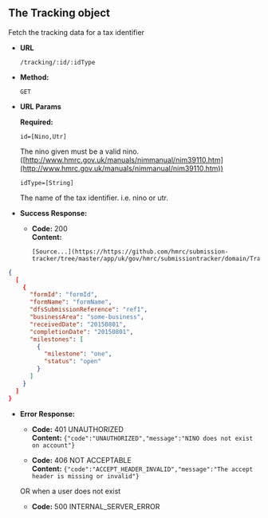The Tracking object
----
  Fetch the tracking data for a tax identifier
  
* **URL**

  `/tracking/:id/:idType`

* **Method:**
  
  `GET`
  
*  **URL Params**

   **Required:**
 
   `id=[Nino,Utr]`
   
   The nino given must be a valid nino. ([http://www.hmrc.gov.uk/manuals/nimmanual/nim39110.htm](http://www.hmrc.gov.uk/manuals/nimmanual/nim39110.htm))

   `idType=[String]`

   The name of the tax identifier. i.e. nino or utr.

* **Success Response:**

  * **Code:** 200 <br />
    **Content:** 

        [Source...](https://https://github.com/hmrc/submission-tracker/tree/master/app/uk/gov/hmrc/submissiontracker/domain/Tracker.scala#L45)

```json
{
  [
    {
      "formId": "formId",
      "formName": "formName",
      "dfsSubmissionReference": "ref1",
      "businessArea": "some-business",
      "receivedDate": "20150801",
      "completionDate": "20150801",
      "milestones": [
        {
          "milestone": "one",
          "status": "open"
        }
      ]
    }
  ]
}
```
 
* **Error Response:**

  * **Code:** 401 UNAUTHORIZED <br />
    **Content:** `{"code":"UNAUTHORIZED","message":"NINO does not exist on account"}`

  * **Code:** 406 NOT ACCEPTABLE <br />
    **Content:** `{"code":"ACCEPT_HEADER_INVALID","message":"The accept header is missing or invalid"}`

  OR when a user does not exist

  * **Code:** 500 INTERNAL_SERVER_ERROR <br />



